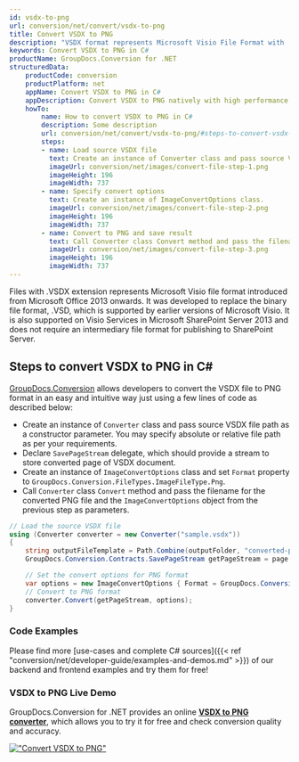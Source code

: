 ```yaml
---
id: vsdx-to-png
url: conversion/net/convert/vsdx-to-png
title: Convert VSDX to PNG
description: "VSDX format represents Microsoft Visio File Format with .vsdx extension. Learn how to convert VSDX to PNG file programmatically in C# language using GroupDocs.Conversion for .NET library."
keywords: Convert VSDX to PNG in C#
productName: GroupDocs.Conversion for .NET
structuredData:
    productCode: conversion
    productPlatform: net
    appName: Convert VSDX to PNG in C#
    appDescription: Convert VSDX to PNG natively with high performance using C# language and server side GroupDocs.Conversion for .NET APIs, without the use of any software like Microsoft or Open Office.
    howTo:
        name: How to convert VSDX to PNG in C# 
        description: Some description
        url: conversion/net/convert/vsdx-to-png/#steps-to-convert-vsdx-to-png-in-c
        steps:
        - name: Load source VSDX file 
          text: Create an instance of Converter class and pass source VSDX file path as a constructor parameter. You may specify absolute or relative file path as per your requirements. 
          imageUrl: conversion/net/images/convert-file-step-1.png
          imageHeight: 196
          imageWidth: 737
        - name: Specify convert options 
          text: Create an instance of ImageConvertOptions class.
          imageUrl: conversion/net/images/convert-file-step-2.png
          imageHeight: 196
          imageWidth: 737
        - name: Convert to PNG and save result 
          text: Call Converter class Convert method and pass the filename for the converted HTML file and the ImageConvertOptions object from the previous step as parameters.
          imageUrl: conversion/net/images/convert-file-step-3.png
          imageHeight: 196
          imageWidth: 737
---
```


Files with .VSDX extension represents Microsoft Visio file format introduced from Microsoft Office 2013 onwards. It was developed to replace the binary file format, .VSD, which is supported by earlier versions of Microsoft Visio. It is also supported on Visio Services in Microsoft SharePoint Server 2013 and does not require an intermediary file format for publishing to SharePoint Server.

## Steps to convert VSDX to PNG in C#

[GroupDocs.Conversion](https://products.groupdocs.com/conversion/net) allows developers to convert the VSDX file to PNG format in an easy and intuitive way just using a few lines of code as described below:

* Create an instance of `Converter` class and pass source VSDX file path as a constructor parameter. You may specify absolute or relative file path as per your requirements. 
* Declare `SavePageStream` delegate, which should provide a stream to store converted page of VSDX document.
* Create an instance of `ImageConvertOptions` class and set `Format` property to `GroupDocs.Conversion.FileTypes.ImageFileType.Png`.
* Call `Converter` class `Convert` method and pass the filename for the converted PNG file and the `ImageConvertOptions` object from the previous step as parameters.

```csharp
// Load the source VSDX file
using (Converter converter = new Converter("sample.vsdx"))
{
    string outputFileTemplate = Path.Combine(outputFolder, "converted-page-{0}.png");
    GroupDocs.Conversion.Contracts.SavePageStream getPageStream = page => new FileStream(string.Format(outputFileTemplate, page), FileMode.Create);

    // Set the convert options for PNG format
    var options = new ImageConvertOptions { Format = GroupDocs.Conversion.FileTypes.ImageFileType.Png };   
    // Convert to PNG format
    converter.Convert(getPageStream, options);
}
```

### Code Examples

Please find more [use-cases and complete C# sources]({{< ref "conversion/net/developer-guide/examples-and-demos.md" >}}) of our backend and frontend examples and try them for free!

### VSDX to PNG Live Demo

GroupDocs.Conversion for .NET provides an online [**VSDX to PNG converter**](https://products.groupdocs.app/conversion/vsdx-to-png), which allows you to try it for free and check conversion quality and accuracy.

[!["Convert VSDX to PNG"](conversion/net/images/convert-to-png/convert-vsdx-to-png.png)](https://products.groupdocs.app/conversion/vsdx-to-png)